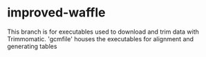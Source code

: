 # improved-waffle
This branch is for executables used to download and trim data with Trimmomatic. 'gcmfile' houses the executables for alignment and generating tables
